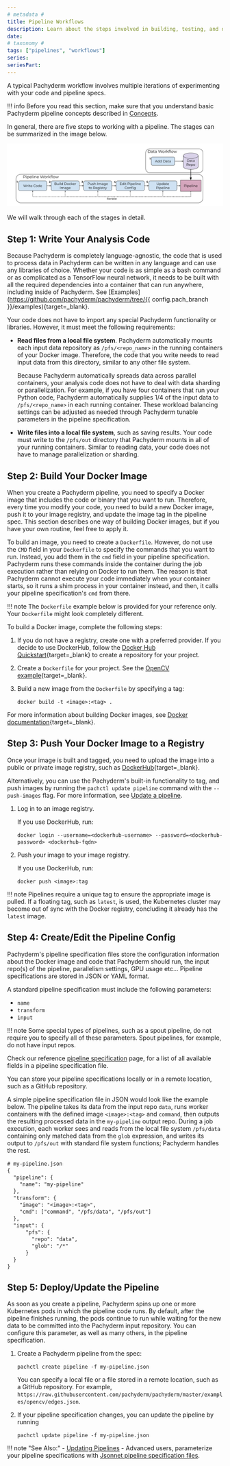 ```yaml
---
# metadata # 
title: Pipeline Workflows
description: Learn about the steps involved in building, testing, and deploying data-transformation pipelines in Pachyderm. 
date: 
# taxonomy #
tags: ["pipelines", "workflows"]
series:
seriesPart:
---
```


A typical Pachyderm workflow involves multiple iterations of
experimenting with your code and pipeline specs.

!!! info
    Before you read this section, make sure that you
    understand basic Pachyderm pipeline concepts described in
    [Concepts](../../concepts/pipeline-concepts/_index.md).

In general, there are five steps to working with a pipeline. The stages can be summarized in the image below. 

![Developer workflow](../../assets/images/d_steps_analysis_pipeline.svg)

We will walk through each of the stages in detail.

## Step 1: Write Your Analysis Code

Because Pachyderm is completely language-agnostic, the code
that is used to process data in Pachyderm can
be written in any language and can use any libraries of choice. Whether
your code is as simple as a bash command or as complicated as a
TensorFlow neural network, it needs to be built with all the required
dependencies into a container that can run anywhere, including inside
of Pachyderm. See [Examples](https://github.com/pachyderm/pachyderm/tree/{{ config.pach_branch }}/examples){target=_blank}.

Your code does not have to import any special Pachyderm
functionality or libraries. However, it must meet the
following requirements:

* **Read files from a local file system**. Pachyderm automatically
  mounts each input data repository as `/pfs/<repo_name>` in the running
  containers of your Docker image. Therefore, the code that you write needs
  to read input data from this directory, similar to any other
  file system.

  Because Pachyderm automatically spreads data across parallel
  containers, your analysis code does not have to deal with data
  sharding or parallelization. For example, if you have four
  containers that run your Python code, Pachyderm automatically
  supplies 1/4 of the input data to `/pfs/<repo_name>` in
  each running container. These workload balancing settings
  can be adjusted as needed through Pachyderm tunable parameters
  in the pipeline specification.

* **Write files into a local file system**, such as saving results.
  Your code must write to the `/pfs/out` directory that Pachyderm
  mounts in all of your running containers. Similar to reading data,
  your code does not have to manage parallelization or sharding.

## Step 2: Build Your Docker Image

When you create a Pachyderm pipeline, you need
to specify a Docker image that includes the code or binary that
you want to run. Therefore, every time you modify your code,
you need to build a new Docker image, push it to your image registry,
and update the image tag in the pipeline spec. This section
describes one way of building Docker images, but
if you have your own routine, feel free to apply it.

To build an image, you need to create a `Dockerfile`. However, do not
use the `CMD` field in your `Dockerfile` to specify the commands that
you want to run. Instead, you add them in the `cmd` field in your pipeline
specification. Pachyderm runs these commands inside the
container during the job execution rather than relying on Docker
to run them.
The reason is that Pachyderm cannot execute your code immediately when
your container starts, so it runs a shim process in your container
instead, and then, it calls your pipeline specification's `cmd` from there.

!!! note
    The `Dockerfile` example below is provided for your reference
    only. Your `Dockerfile` might look completely different.

To build a Docker image, complete the following steps:

1. If you do not have a registry, create one with a preferred provider.
If you decide to use DockerHub, follow the [Docker Hub Quickstart](https://docs.docker.com/docker-hub/){target=_blank} to
create a repository for your project.
1. Create a `Dockerfile` for your project. See the [OpenCV example](https://github.com/pachyderm/pachyderm/blob/master/examples/opencv/Dockerfile){target=_blank}.
1. Build a new image from the `Dockerfile` by specifying a tag:

   ```shell
   docker build -t <image>:<tag> .
   ```

For more information about building Docker images, see
[Docker documentation](https://docs.docker.com/engine/tutorials/dockerimages/){target=_blank}.

## Step 3: Push Your Docker Image to a Registry

Once your image is built and tagged, you need to upload the image into
a public or private image registry, such as
[DockerHub](https://hub.docker.com){target=_blank}.

Alternatively, you can use the Pachyderm's built-in functionality to
tag, and push images by running the `pachctl update pipeline` command
with the `--push-images` flag. For more information, see
[Update a pipeline](../../pipeline-operations/updating-pipelines).

1. Log in to an image registry.

    If you use DockerHub, run:

     ```shell
     docker login --username=<dockerhub-username> --password=<dockerhub-password> <dockerhub-fqdn>
     ```

1. Push your image to your image registry.

    If you use DockerHub, run:

     ```shell
     docker push <image>:tag
     ```

!!! note
    Pipelines require a unique tag to ensure the appropriate image is pulled. If a floating tag, such as `latest`, is used, the Kubernetes cluster may become out of sync with the Docker registry, concluding it already has the `latest` image.

## Step 4: Create/Edit the Pipeline Config

Pachyderm's pipeline specification files store the configuration information
about the Docker image and code that Pachyderm should run, the input repo(s) of the pipeline, parallelism settings, GPU usage etc...
Pipeline specifications are stored in JSON or YAML format.

A standard pipeline specification must include the following
parameters:

- `name`
- `transform`
- `input`

!!! note
    Some special types of pipelines, such as a spout pipeline, do not
    require you to specify all of these parameters. 
    Spout pipelines, for example, do not have input repos.

Check our reference [pipeline specification](../../../reference/pipeline-spec) page, for a list of all available fields in a pipeline specification file.

You can store your pipeline specifications locally or in a remote location, such
as a GitHub repository.

A simple pipeline specification file in JSON would look like the example below.
The pipeline takes its data from the input repo `data`, runs worker containers with the defined image `<image>:<tag>` and `command`, then outputs the resulting processed data in the `my-pipeline` output repo.  During a job execution, each worker sees and reads from the local file system `/pfs/data` containing only matched data from the `glob` expression, and writes its output to `/pfs/out` with standard file system functions; Pachyderm handles the rest. 

```shell
# my-pipeline.json
{
  "pipeline": {
    "name": "my-pipeline"
  },
  "transform": {
    "image": "<image>:<tag>",
    "cmd": ["command", "/pfs/data", "/pfs/out"]
  },
  "input": {
      "pfs": {
        "repo": "data",
        "glob": "/*"
      }
  }
}
```

## Step 5: Deploy/Update the Pipeline

As soon as you create a pipeline, Pachyderm spins up one or more Kubernetes pods in which the pipeline code runs. By default, after the pipeline finishes
running, the pods continue to run while waiting for the new data to be
committed into the Pachyderm input repository. You can configure this
parameter, as well as many others, in the pipeline specification.

1. Create a Pachyderm pipeline from the spec:

     ```shell
     pachctl create pipeline -f my-pipeline.json
     ```

     You can specify a local file or a file stored in a remote
     location, such as a GitHub repository. For example,
     `https://raw.githubusercontent.com/pachyderm/pachyderm/master/examples/opencv/edges.json`.

1. If your pipeline specification changes, you can update the pipeline 
   by running

     ```shell
     pachctl update pipeline -f my-pipeline.json
     ```

!!! note "See Also:"
    - [Updating Pipelines](../../pipeline-operations/updating-pipelines)
    - Advanced users, parameterize your pipeline specifications with [Jsonnet pipeline specification files](../../pipeline-operations/jsonnet-pipeline-specs).

